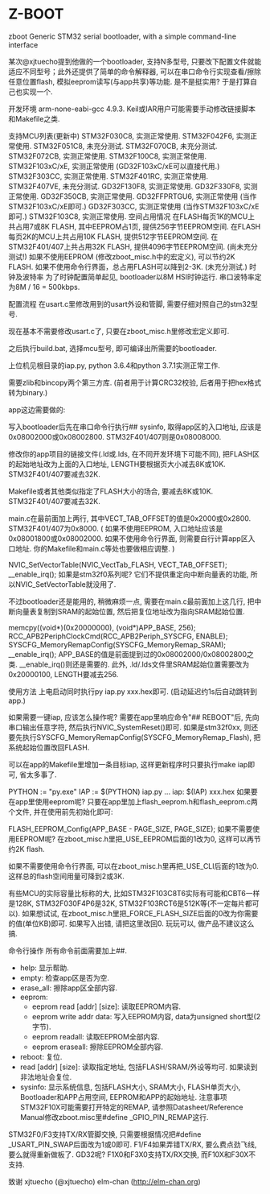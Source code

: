 # Z-BOOT
zboot
Generic STM32 serial bootloader, with a simple command-line interface

某次@xjtuecho提到他做的一个bootloader, 支持N多型号, 只要改下配置文件就能适应不同型号；此外还提供了简单的命令解释器, 可以在串口命令行实现查看/擦除任意位置flash, 模拟eeprom读写(与app共享)等功能. 是不是挺实用? 于是打算自己也实现一个.

开发环境
arm-none-eabi-gcc 4.9.3. Keil或IAR用户可能需要手动修改链接脚本和Makefile之类.

支持MCU列表(更新中)
STM32F030C8, 实测正常使用.
STM32F042F6, 实测正常使用.
STM32F051C8, 未充分测试.
STM32F070CB, 未充分测试.
STM32F072CB, 实测正常使用.
STM32F100C8, 实测正常使用.
STM32F103xC/xE, 实测正常使用 (GD32F103xC/xE可以直接代用.)
STM32F303CC, 实测正常使用.
STM32F401RC, 实测正常使用.
STM32F407VE, 未充分测试.
GD32F130F8, 实测正常使用.
GD32F330F8, 实测正常使用.
GD32F350CB, 实测正常使用.
GD32FFPRTGU6, 实测正常使用 (当作STM32F103xC/xE即可.)
GD32F303CC, 实测正常使用 (当作STM32F103xC/xE即可.)
STM32F103C8, 实测正常使用.
空间占用情况
在FLASH每页1K的MCU上共占用7或8K FLASH, 其中EEPROM占1页, 提供256字节EEPROM空间.
在FLASH每页2K的MCU上共占用10K FLASH, 提供512字节EEPROM空间.
在STM32F401/407上共占用32K FLASH, 提供4096字节EEPROM空间. (尚未充分测试!)
如果不使用EEPROM (修改zboot_misc.h中的宏定义), 可以节约2K FLASH.
如果不使用命令行界面，总占用FLASH可以降到2-3K. (未充分测试.)
时钟及波特率
为了时钟配置简单起见, bootloader以8M HSI时钟运行. 串口波特率定为8M / 16 = 500kbps.

配置流程
在usart.c里修改用到的usart外设和管脚, 需要仔细对照自己的stm32型号.

现在基本不需要修改usart.c了, 只要在zboot_misc.h里修改宏定义即可.

之后执行build.bat, 选择mcu型号, 即可编译出所需要的bootloader.

上位机见根目录的iap.py, python 3.6.4和python 3.7.1实测正常工作.

需要zlib和bincopy两个第三方库. (前者用于计算CRC32校验, 后者用于把hex格式转为binary.)

app这边需要做的:

写入bootloader后先在串口命令行执行## sysinfo, 取得app区的入口地址, 应该是0x08002000或0x08002800. STM32F401/407则是0x08008000.

修改你的app项目的链接文件(.ld或.lds, 在不同开发环境下可能不同), 把FLASH区的起始地址改为上面的入口地址, LENGTH要根据页大小减去8K或10K. STM32F401/407要减去32K.

Makefile或者其他类似指定了FLASH大小的场合, 要减去8K或10K. STM32F401/407要减去32K.

main.c在最前面加上两行, 其中VECT_TAB_OFFSET的值是0x2000或0x2800. STM32F401/407为0x8000. ( 如果不使用EEPROM, 入口地址应该是0x08001800或0x08002000. 如果不使用命令行界面, 则需要自行计算app区入口地址. 你的Makefile和main.c等处也要做相应调整. )

NVIC_SetVectorTable(NVIC_VectTab_FLASH, VECT_TAB_OFFSET);
__enable_irq();
如果是stm32f0系列呢? 它们不提供重定向中断向量表的功能, 所以NVIC_SetVectorTable就没用了.

不过bootloader还是能用的, 稍微麻烦一点, 需要在main.c最前面加上这几行, 把中断向量表复制到SRAM的起始位置, 然后把复位地址改为指向SRAM起始位置.

memcpy((void*)(0x20000000), (void*)APP_BASE, 256);
RCC_APB2PeriphClockCmd(RCC_APB2Periph_SYSCFG, ENABLE);
SYSCFG_MemoryRemapConfig(SYSCFG_MemoryRemap_SRAM);
__enable_irq(); 
APP_BASE的值是前面提到过的0x08002000/0x08002800之类. __enable_irq()则还是需要的. 此外, .ld/.lds文件里SRAM起始位置需要改为0x20000100, LENGTH要减去256.

使用方法
上电启动同时执行py iap.py xxx.hex即可. (启动延迟约1s后自动跳转到app.)

如果需要一键iap, 应该怎么操作呢? 需要在app里响应命令"## REBOOT"后, 先向串口输出任意字符, 然后执行NVIC_SystemReset()即可. 如果是stm32f0xx, 则还要先执行SYSCFG_MemoryRemapConfig(SYSCFG_MemoryRemap_Flash), 把系统起始位置改回FLASH.

可以在app的Makefile里增加一条目标iap, 这样更新程序时只要执行make iap即可, 省太多事了.

PYTHON := "py.exe"
IAP := $(PYTHON) iap.py
...
iap:
    $(IAP) xxx.hex
如果要在app里使用eeprom呢? 只要在app里加上flash_eeprom.h和flash_eeprom.c两个文件, 并在使用前先初始化即可:

FLASH_EEPROM_Config(APP_BASE - PAGE_SIZE, PAGE_SIZE);
如果不需要使用EEPROM呢? 在zboot_misc.h里把_USE_EEPROM后面的1改为0, 这样可以再节约2K flash.

如果不需要使用命令行界面, 可以在zboot_misc.h里再把_USE_CLI后面的1改为0. 这样总的flash空间用量可降到2或3K.

有些MCU的实际容量比标称的大, 比如STM32F103C8T6实际有可能和CBT6一样是128K, STM32F030F4P6是32K, STM32F103RCT6是512K等(不一定每片都可以). 如果想试试, 在zboot_misc.h里把_FORCE_FLASH_SIZE后面的0改为你需要的值(单位KB)即可. 如果写入出错, 请把这里改回0. 玩玩可以, 做产品不建议这么搞.

命令行操作
所有命令前面需要加上##.

- help: 显示帮助.
- empty: 检查app区是否为空.
- erase_all: 擦除app区全部内容.
- eeprom: 
    - eeprom read [addr] [size]: 读取EEPROM内容.
    - eeprom write addr data: 写入EEPROM内容, data为unsigned short型(2字节).
    - eeprom readall: 读取EEPROM全部内容.
    - eeprom eraseall: 擦除EEPROM全部内容.
- reboot: 复位.
- read [addr] [size]: 读取指定地址, 包括FLASH/SRAM/外设等均可. 如果读到非法地址会复位.
- sysinfo: 显示系统信息, 包括FLASH大小, SRAM大小, FLASH单页大小, Bootloader和APP占用空间, EEPROM和APP的起始地址.
注意事项
STM32F10X可能需要打开特定的REMAP, 请参照Datasheet/Reference Manual修改zboot.misc里#define _GPIO_PIN_REMAP这行.

STM32F0/F3支持TX/RX管脚交换, 只需要根据情况把#define _USART_PIN_SWAP后面改为1或0即可. F1/F4如果弄错TX/RX, 要么费点劲飞线, 要么就得重新做板了. GD32呢? F1X0和F3X0支持TX/RX交换, 而F10X和F30X不支持.

致谢
xjtuecho (@xjtuecho) elm-chan (http://elm-chan.org)
